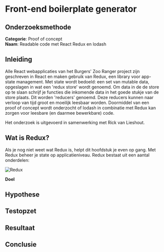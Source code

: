 # Front-end boilerplate generator

## Onderzoeksmethode

**Categorie**: Proof of concept <br />
**Naam**: Readable code met React Redux en lodash

## Inleiding
Alle React webapplicaties van het Burgers' Zoo Ranger project zijn geschreven in React en maken gebruik van Redux, een library voor
app-state management. Met state wordt bedoeld: een set van mutable data, opgeslagen in wat een 'redux store' wordt genoemd.
Om data in de de store op te slaan schrijf je functies die inkomende data in het goede stukje van de store plaats. Dit worden 'reducers'
genoemd. Deze reducers kunnen naar verloop van tijd groot en moeilijk leesbaar worden. Doormiddel van een proof of concept wordt
onderzocht of lodash in combinatie met Redux kan zorgen voor leesbare (en daarmee bewerkbare) code.

Het onderzoek is uitgevoerd in samenwerking met Rick van Lieshout.

## Wat is Redux?
Als je nog niet weet wat Redux is, helpt dit hoofdstuk je even op gang. Met Redux beheer je state op applicatieniveau. Redux bestaat
uit een aantal onderdelen:

![Redux](https://tryolabs.com/images/blog/post-images/2016-04-19-understanding-the-redux-paradigm/flux-diagram-1.png)


**Doel**<br />


## Hypothese


## Testopzet


## Resultaat


## Conclusie

